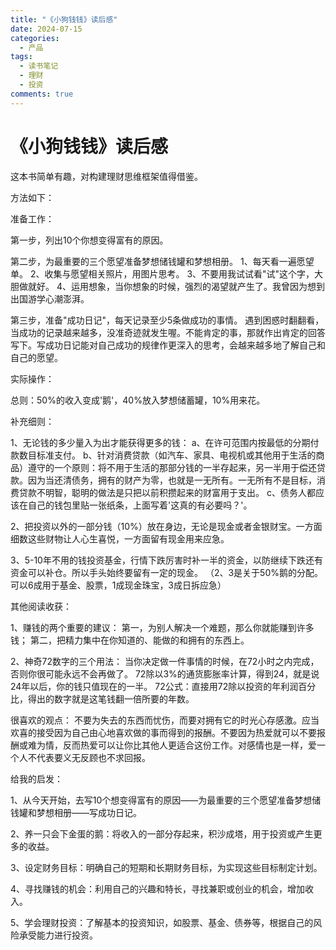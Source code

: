 ```yaml
---
title: "《小狗钱钱》读后感"
date: 2024-07-15
categories:
  - 产品
tags:
  - 读书笔记
  - 理财
  - 投资
comments: true
---
```


# 《小狗钱钱》读后感

这本书简单有趣，对构建理财思维框架值得借鉴。

<!-- more -->

方法如下：

准备工作：

第一步，列出10个你想变得富有的原因。

第二步，为最重要的三个愿望准备梦想储钱罐和梦想相册。
1、每天看一遍愿望单。
2、收集与愿望相关照片，用图片思考。
3、不要用我试试看"试"这个字，大胆做就好。
4、运用想象，当你想象的时候，强烈的渴望就产生了。我曾因为想到出国游学心潮澎湃。

第三步，准备"成功日记"，每天记录至少5条做成功的事情。
遇到困惑时翻翻看，当成功的记录越来越多，没准奇迹就发生喔。不能肯定的事，那就作出肯定的回答写下。写成功日记能对自己成功的规律作更深入的思考，会越来越多地了解自己和自己的愿望。

实际操作：

总则：50%的收入变成'鹅'，40%放入梦想储蓄罐，10%用来花。

补充细则：

1、无论钱的多少量入为出才能获得更多的钱：
a、在许可范围内按最低的分期付款数目标准支付。
b、针对消费贷款（如汽车、家具、电视机或其他用于生活的商品）遵守的一个原则：将不用于生活的那部分钱的一半存起来，另一半用于偿还贷款。因为当还清债务，拥有的财产为零，也就是一无所有。一无所有不是目标，消费贷款不明智，聪明的做法是只把以前积攒起来的财富用于支出。
c、债务人都应该在自己的钱包里贴一张纸条，上面写着'这真的有必要吗？'。

2、把投资以外的一部分钱（10%）放在身边，无论是现金或者金银财宝。一方面细数这些财物让人心生喜悦，一方面留有现金用来应急。

3、5-10年不用的钱投资基金，行情下跌厉害时补一半的资金，以防继续下跌还有资金可以补仓。所以手头始终要留有一定的现金。 （2、3是关于50%鹅的分配。可以6成用于基金、股票，1成现金珠宝，3成日拆应急）

其他阅读收获：

1、赚钱的两个重要的建议：
第一，为别人解决一个难题，那么你就能赚到许多钱；
第二，把精力集中在你知道的、能做的和拥有的东西上。

2、神奇72数字的三个用法：
当你决定做一件事情的时候，在72小时之内完成，否则你很可能永远不会再做了。
72除以3%的通货膨胀率计算，得到24，就是说24年以后，你的钱只值现在的一半。
72公式：直接用72除以投资的年利润百分比，得出的数字就是这笔钱翻一倍所要的年数。

很喜欢的观点：
不要为失去的东西而忧伤，而要对拥有它的时光心存感激。应当欢喜的接受因为自己由心地喜欢做的事而得到的报酬。不要因为热爱就可以不要报酬或难为情，反而热爱可以让你比其他人更适合这份工作。对感情也是一样，爱一个人不代表要义无反顾也不求回报。

给我的启发：

1、从今天开始，去写10个想变得富有的原因——为最重要的三个愿望准备梦想储钱罐和梦想相册——写成功日记。

2、养一只会下金蛋的鹅：将收入的一部分存起来，积沙成塔，用于投资或产生更多的收益。

3、设定财务目标：明确自己的短期和长期财务目标，为实现这些目标制定计划。

4、寻找赚钱的机会：利用自己的兴趣和特长，寻找兼职或创业的机会，增加收入。

5、学会理财投资：了解基本的投资知识，如股票、基金、债券等，根据自己的风险承受能力进行投资。
